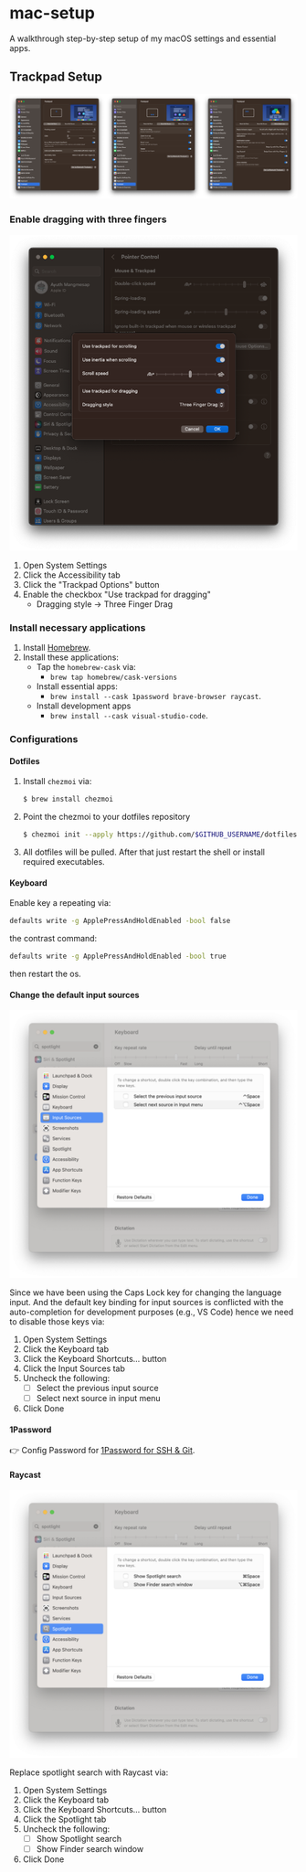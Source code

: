 # mac-setup

A walkthrough step-by-step setup of my macOS settings and essential apps.

## Trackpad Setup

![all trackpad setting](./docs/trackpad-setting-all.png)

### Enable dragging with three fingers

![enable three finger drag in system settings](./docs/trackpad-setting-enable-three-finger-drag.png)

1. Open System Settings
2. Click the Accessibility tab
3. Click the "Trackpad Options" button
4. Enable the checkbox "Use trackpad for dragging"
   - Dragging style -> Three Finger Drag

### Install necessary applications

1. Install [Homebrew](https://brew.sh/).
2. Install these applications:
   - Tap the `homebrew-cask` via:
      - `brew tap homebrew/cask-versions`
   - Install essential apps:
      - `brew install --cask 1password brave-browser raycast`.
   - Install development apps
      - `brew install --cask visual-studio-code`.

### Configurations

#### Dotfiles

1. Install `chezmoi` via:
   ```bash
   $ brew install chezmoi
   ```
2. Point the chezmoi to your dotfiles repository
   ```bash
   $ chezmoi init --apply https://github.com/$GITHUB_USERNAME/dotfiles.git
   ```
3. All dotfiles will be pulled. After that just restart the shell or install required executables.

#### Keyboard

Enable key a repeating via:

```bash
defaults write -g ApplePressAndHoldEnabled -bool false
```

the contrast command:

```bash
defaults write -g ApplePressAndHoldEnabled -bool true
```

then restart the os.

#### Change the default input sources

![preview of keyboard input sources](./docs/settings-keyboard-input-sources.png)

Since we have been using the Caps Lock key for changing the language input.
And the default key binding for input sources is conflicted with the auto-completion for development purposes (e.g., VS Code) hence we need to disable those keys via:

1. Open System Settings
2. Click the Keyboard tab
3. Click the Keyboard Shortcuts... button
4. Click the Input Sources tab
5. Uncheck the following:
   - [ ] Select the previous input source
   - [ ] Select next source in input menu
6. Click Done

#### 1Password

👉 Config Password for [1Password for SSH & Git](https://developer.1password.com/docs/ssh/).

#### Raycast

![preview of keyboard input sources](./docs/settings-keyboard-spotlight.png)

Replace spotlight search with Raycast via:

1. Open System Settings
2. Click the Keyboard tab
3. Click the Keyboard Shortcuts... button
4. Click the Spotlight tab
5. Uncheck the following:
   - [ ] Show Spotlight search
   - [ ] Show Finder search window
6. Click Done

